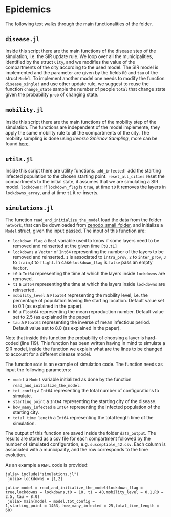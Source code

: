 # Epidemics
The following text walks through the main functionalities of the folder.

## `disease.jl`
Inside this script there are the main functions of the disease step of the simulation, i.e. the SIR update rule.
We loop over all the municipalities, identified by the struct `City`, and we modifies the value of the compartments of the city according to the used model. The SIR model is implemented and the parameter are given by the fields `R0` and `tau` of the struct `Model`.
To implement another model one needs to modify the function `disease_single!` and use other update rule, we suggest to reuse the function `change_state` sample the number of people `total` that change state given the probability `prob` of changing state.

## `mobility.jl`
Inside this script there are the main functions of the mobility step of the simulation. 
The functions are independent of the model implemente, they apply the same mobility rule to all the
compartments of the city. The mobility sampling is done using <em> Inverse Smirnov Sampling</em>, more can be found [here](https://en.wikipedia.org/wiki/Inverse_transform_sampling).

## `utils.jl`
Inside this script there are utility functions. 
`add_infected!` add the starting infected population to the chosen starting point. 
`reset_all_cities` reset the compartments to the initial state, it assumes that we are simulating a SIR model.
`lockdown!`: if `lockdown_flag` is `true`, at time `t0` it removes the layers in `lockdowns_array`, and at time `t1` it re-inserts.


## `simulations.jl`
The function `read_and_initialize_the_model` load the data from the folder `network`, that can be
downloaded from [zenodo_small_folder](https://github.com), and initialize a `Model` struct, given the input passed.
The input of this function are:
- `lockdown_flag` a `Bool` variable used to know if some layers need to be removed and reinserted at the given time `[t0,t1]`
- `lockdowns` a `Vector` of `Int64` representing the number of the layers to be removed and reinserted. `1` is associated to `intra_prov`, `2` to `inter_prov`, `3` to `train`,`4` to `flight`. In case `lockdown_flag` is `false` pass an empty `Vector`.
- `t0` a `Int64` representing the time at which the layers inside `lockdowns` are removed.
- `t1` a `Int64` representing the time at which the layers inside `lockdowns` are reinserted.
- `mobility_level` a `Float64` representing the mobility level, i.e. the percentage of population leaving the starting location. Default value set to 0.1 (as explained in the paper).
- `R0` a `Float64` representing the mean reproduction number. Default value set to 2.5 (as explained in the paper)
- `tau` a `Float64` representing the inverse of mean infectious period. Default value set to 8.0 (as explained in the paper).

Note that inside this function the probability of choosing a layer is hard-coded (line 119). This function has been written having in mind to simulate a SIR model, inside the function we explain what are the lines to be changed to account for a different disease model.

The function `main` is an example of simulation code. The function needs as input the following parameters:
- `model` a `Model` variable initialized as done by the function `read_and_initialize_the_model`.
- `tot_config` a `Int64` representing the total number of configurations to simulate.
- `starting_point` a `Int64` representing the starting city of the disease.
- `how_many_infected` a `Int64` representing the infected population of the starting city.
- `total_time_length` a `Int64` representing the total length time of the simulation.

The output of this function are saved inside the folder `data_output`.
The results are stored as a csv file for each compartment followed by the number of simulated configuration, e.g. `susceptible_42.csv`.
Each column is associated with a municipality, and the row corresponds to the time evolution.

As an example a `REPL` code is provided:
<br>
<code>
julia> include("simulations.jl")<br>
julia> lockdowns = [1,2]<br>
julia> model = read_and_initialize_the_model(lockdown_flag = true,lockdowns = lockdowns,t0 = 10, t1 = 40,mobility_level = 0.1,R0 = 2.5, tau = 8.0)<br>
julia> main(model = model,tot_config = 1,starting_point = 1463, how_many_infected = 25,total_time_length = 60)<br>
</code>
